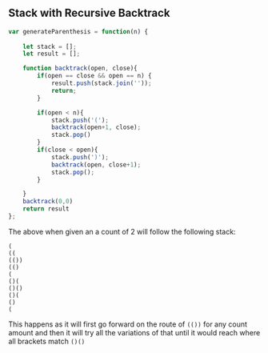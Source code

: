## Stack with Recursive Backtrack

```js
var generateParenthesis = function(n) {
    
    let stack = [];
    let result = [];

    function backtrack(open, close){
        if(open == close && open == n) {
            result.push(stack.join(''));
            return;
        }

        if(open < n){
            stack.push('(');
            backtrack(open+1, close);
            stack.pop()
        }
        if(close < open){
            stack.push(')');
            backtrack(open, close+1);
            stack.pop();
        }

    }
    backtrack(0,0)
    return result
};
```

The above when given an a count of 2 will follow the following stack:

```
(
((
(())
(()
(
()(
()()
()(
()
(
```

This happens as it will first go forward on the route of `(())` for any count amount and then it will try all the variations of that until it would reach where all brackets match `()()`